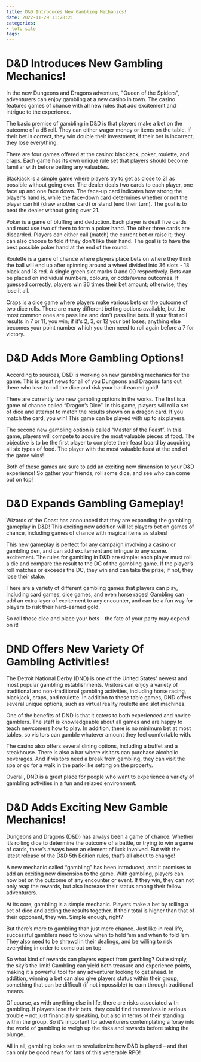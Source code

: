 ```yaml
---
title: D&D Introduces New Gambling Mechanics!
date: 2022-11-29 11:28:21
categories:
- toto site
tags:
---
```



#  D&D Introduces New Gambling Mechanics!

In the new Dungeons and Dragons adventure, "Queen of the Spiders", adventurers can enjoy gambling at a new casino in town. The casino features games of chance with all new rules that add excitement and intrigue to the experience.

The basic premise of gambling in D&D is that players make a bet on the outcome of a d6 roll. They can either wager money or items on the table. If their bet is correct, they win double their investment; if their bet is incorrect, they lose everything.

There are four games offered at the casino: blackjack, poker, roulette, and craps. Each game has its own unique rule set that players should become familiar with before betting any valuables.

Blackjack is a simple game where players try to get as close to 21 as possible without going over. The dealer deals two cards to each player, one face up and one face down. The face-up card indicates how strong the player's hand is, while the face-down card determines whether or not the player can hit (draw another card) or stand (end their turn). The goal is to beat the dealer without going over 21.

Poker is a game of bluffing and deduction. Each player is dealt five cards and must use two of them to form a poker hand. The other three cards are discarded. Players can either call (match) the current bet or raise it; they can also choose to fold if they don't like their hand. The goal is to have the best possible poker hand at the end of the round.

Roulette is a game of chance where players place bets on where they think the ball will end up after spinning around a wheel divided into 36 slots - 18 black and 18 red. A single green slot marks 0 and 00 respectively. Bets can be placed on individual numbers, colours, or odds/evens outcomes. If guessed correctly, players win 36 times their bet amount; otherwise, they lose it all.

Craps is a dice game where players make various bets on the outcome of two dice rolls. There are many different betting options available, but the most common ones are pass line and don't pass line bets. If your first roll results in 7 or 11, you win; if it's 2, 3, or 12 your bet loses; anything else becomes your point number which you then need to roll again before a 7 for victory.

#  D&D Adds More Gambling Options!

According to sources, D&D is working on new gambling mechanics for the game. This is great news for all of you Dungeons and Dragons fans out there who love to roll the dice and risk your hard earned gold!

There are currently two new gambling options in the works. The first is a game of chance called “Dragon’s Dice”. In this game, players will roll a set of dice and attempt to match the results shown on a dragon card. If you match the card, you win! This game can be played with up to six players.

The second new gambling option is called “Master of the Feast”. In this game, players will compete to acquire the most valuable pieces of food. The objective is to be the first player to complete their feast board by acquiring all six types of food. The player with the most valuable feast at the end of the game wins!

Both of these games are sure to add an exciting new dimension to your D&D experience! So gather your friends, roll some dice, and see who can come out on top!

#  D&D Expands Gambling Gameplay!

 Wizards of the Coast has announced that they are expanding the gambling gameplay in D&D! This exciting new addition will let players bet on games of chance, including games of chance with magical items as stakes!

This new gameplay is perfect for any campaign involving a casino or gambling den, and can add excitement and intrigue to any scene. excitement. The rules for gambling in D&D are simple: each player must roll a die and compare the result to the DC of the gambling game. If the player’s roll matches or exceeds the DC, they win and can take the prize; if not, they lose their stake.

There are a variety of different gambling games that players can play, including card games, dice games, and even horse races! Gambling can add an extra layer of excitement to any encounter, and can be a fun way for players to risk their hard-earned gold.

So roll those dice and place your bets – the fate of your party may depend on it!

#  DND Offers New Variety Of Gambling Activities!

The Detroit National Derby (DND) is one of the United States' newest and most popular gambling establishments. Visitors can enjoy a variety of traditional and non-traditional gambling activities, including horse racing, blackjack, craps, and roulette. In addition to these table games, DND offers several unique options, such as virtual reality roulette and slot machines.

One of the benefits of DND is that it caters to both experienced and novice gamblers. The staff is knowledgeable about all games and are happy to teach newcomers how to play. In addition, there is no minimum bet at most tables, so visitors can gamble whatever amount they feel comfortable with.

The casino also offers several dining options, including a buffet and a steakhouse. There is also a bar where visitors can purchase alcoholic beverages. And if visitors need a break from gambling, they can visit the spa or go for a walk in the park-like setting on the property.

Overall, DND is a great place for people who want to experience a variety of gambling activities in a fun and relaxed environment.

#  D&D Adds Exciting New Gamble Mechanics!

Dungeons and Dragons (D&D) has always been a game of chance. Whether it’s rolling dice to determine the outcome of a battle, or trying to win a game of cards, there’s always been an element of luck involved. But with the latest release of the D&D 5th Edition rules, that’s all about to change!

A new mechanic called “gambling” has been introduced, and it promises to add an exciting new dimension to the game. With gambling, players can now bet on the outcome of any encounter or event. If they win, they can not only reap the rewards, but also increase their status among their fellow adventurers.

At its core, gambling is a simple mechanic. Players make a bet by rolling a set of dice and adding the results together. If their total is higher than that of their opponent, they win. Simple enough, right?

But there’s more to gambling than just mere chance. Just like in real life, successful gamblers need to know when to hold ‘em and when to fold ‘em. They also need to be shrewd in their dealings, and be willing to risk everything in order to come out on top.

So what kind of rewards can players expect from gambling? Quite simply, the sky’s the limit! Gambling can yield both treasure and experience points, making it a powerful tool for any adventurer looking to get ahead. In addition, winning a bet can also give players status within their group, something that can be difficult (if not impossible) to earn through traditional means.

Of course, as with anything else in life, there are risks associated with gambling. If players lose their bets, they could find themselves in serious trouble – not just financially speaking, but also in terms of their standing within the group. So it’s important for adventurers contemplating a foray into the world of gambling to weigh up the risks and rewards before taking the plunge.

All in all, gambling looks set to revolutionize how D&D is played – and that can only be good news for fans of this venerable RPG!